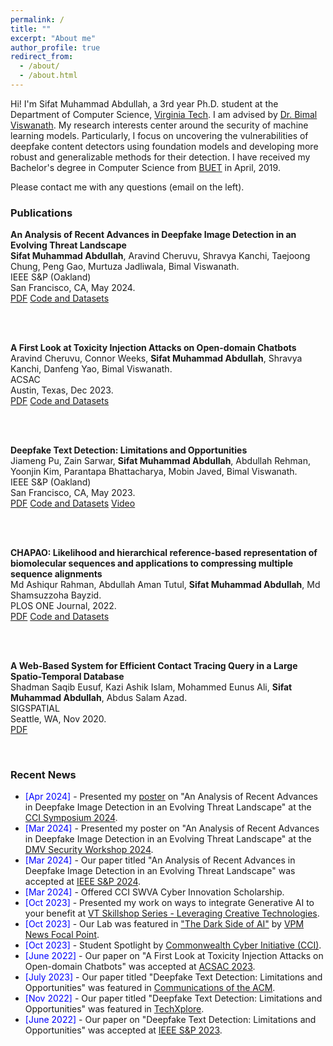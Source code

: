 ```yaml
---
permalink: /
title: ""
excerpt: "About me"
author_profile: true
redirect_from: 
  - /about/
  - /about.html
---
```

<head>
<link rel="stylesheet" href="https://cdn.jsdelivr.net/npm/bootstrap@4.3.1/dist/css/bootstrap.min.css" integrity="sha384-ggOyR0iXCbMQv3Xipma34MD+dH/1fQ784/j6cY/iJTQUOhcWr7x9JvoRxT2MZw1T" crossorigin="anonymous">
</head>


Hi! I'm Sifat Muhammad Abdullah, a 3rd year Ph.D. student at the Department of Computer Science, [Virginia Tech](https://cs.vt.edu/). I am advised by [Dr. Bimal Viswanath](https://people.cs.vt.edu/vbimal/). My research interests center around the security of machine learning models. Particularly, I focus on uncovering the vulnerabilities of deepfake content detectors using foundation models and developing more robust and generalizable methods for their detection. I have received my Bachelor's degree in Computer Science from [BUET](https://cse.buet.ac.bd/) in April, 2019. 

Please contact me with any questions (email on the left).


<div>
<h3>Publications</h3>

<b>An Analysis of Recent Advances in Deepfake Image Detection in an Evolving Threat Landscape</b>
<br><b>Sifat Muhammad Abdullah</b>, Aravind Cheruvu, Shravya Kanchi, Taejoong Chung, Peng Gao, Murtuza Jadliwala, Bimal Viswanath.
<br>IEEE S&P (Oakland) 
<br>San Francisco, CA, May 2024.
<br>
<a href="https://arxiv.org/abs/2404.16212" class="btn-sm btn-success text-decoration-none">PDF</a>
<a href="https://github.com/secml-lab-vt/EvolvingThreat-DeepfakeImageDetect" class="btn-sm btn-danger text-decoration-none">Code and Datasets</a>

<br>
<br>

<b>A First Look at Toxicity Injection Attacks on Open-domain Chatbots</b> 
<br>Aravind Cheruvu, Connor Weeks, <b>Sifat Muhammad Abdullah</b>, Shravya Kanchi, Danfeng Yao, Bimal Viswanath.
<br>ACSAC
<br>Austin, Texas, Dec 2023.
<br>
<a href="https://dl.acm.org/doi/pdf/10.1145/3627106.3627122" class="btn-sm btn-success text-decoration-none">PDF</a>
<a href="https://github.com/secml-lab-vt/Chatbot-Toxicity-Injection" class="btn-sm btn-danger text-decoration-none">Code and Datasets</a>

<br>
<br>

<b>Deepfake Text Detection: Limitations and Opportunities</b>
<br>Jiameng Pu, Zain Sarwar, <b>Sifat Muhammad Abdullah</b>, Abdullah Rehman, Yoonjin Kim, Parantapa Bhattacharya, Mobin Javed, Bimal Viswanath.
<br>IEEE S&P (Oakland) 
<br>San Francisco, CA, May 2023.
<br>
<a href="https://arxiv.org/abs/2210.09421" class="btn-sm btn-success text-decoration-none">PDF</a>
<a href="https://github.com/jmpu/DeepfakeTextDetection" class="btn-sm btn-danger text-decoration-none">Code and Datasets</a>
<a href="https://www.youtube.com/watch?v=UEjWBVc85tc" class="btn-sm btn-primary text-decoration-none">Video</a>

<br>
<br>

<b>CHAPAO: Likelihood and hierarchical reference-based representation of biomolecular sequences and applications to compressing multiple sequence alignments</b> 
<br>Md Ashiqur Rahman, Abdullah Aman Tutul, <b>Sifat Muhammad Abdullah</b>, Md Shamsuzzoha Bayzid.
<br>PLOS ONE Journal, 2022.
<br>
<a href="https://journals.plos.org/plosone/article?id=10.1371/journal.pone.0265360" class="btn-sm btn-success text-decoration-none">PDF</a> 
<a href="https://github.com/ashiq24/CHAPAO" class="btn-sm btn-danger text-decoration-none">Code and Datasets</a>

<br>
<br>

<b>A Web-Based System for Efficient Contact Tracing Query in a Large Spatio-Temporal Database</b>
<br>Shadman Saqib Eusuf, Kazi Ashik Islam, Mohammed Eunus Ali, <b>Sifat Muhammad Abdullah</b>, Abdus Salam Azad.
<br>SIGSPATIAL
<br>Seattle, WA, Nov 2020.
<br>
<a href="https://dl.acm.org/doi/10.1145/3397536.3422350" class="btn-sm btn-success text-decoration-none">PDF</a>

</div>

<br>

<div>
<h3>Recent News</h3>
<ul>
  <li><span style="color:Blue"> [Apr 2024] </span> - Presented my <a href="https://docs.google.com/presentation/d/1nSr1KnLya0VWi6gCRTsQ4NJC74etvnxM/edit?usp=sharing&ouid=109278097396550105742&rtpof=true&sd=true">poster</a> on "An Analysis of Recent Advances in Deepfake Image Detection in an Evolving Threat Landscape" at the <a href="https://cyberinitiative.org/events-programs/2024/cci-symposium-2024.html">CCI Symposium 2024</a>.</li>
  <li><span style="color:Blue"> [Mar 2024] </span> - Presented my poster on "An Analysis of Recent Advances in Deepfake Image Detection in an Evolving Threat Landscape" at the <a href="https://dmv-sec-workshop.github.io/">DMV Security Workshop 2024</a>.</li>
  <li><span style="color:Blue"> [Mar 2024] </span> - Our paper titled "An Analysis of Recent Advances in Deepfake Image Detection in an Evolving Threat Landscape" was accepted at <a href="https://sp2024.ieee-security.org/">IEEE S&P 2024</a>.</li>
  <li><span style="color:Blue"> [Mar 2024] </span> - Offered CCI SWVA Cyber Innovation Scholarship.</li>
  <li><span style="color:Blue"> [Oct 2023] </span> - Presented my work on ways to integrate Generative AI to your benefit at <a href="https://vt.joinhandshake.com/stu/events/1378245">VT Skillshop Series - Leveraging Creative Technologies</a>.</li>
  <li><span style="color:Blue"> [Oct 2023] </span> - Our Lab was featured in <a href="https://www.vpm.org/2023-10-19/the-dark-side-of-ai">"The Dark Side of AI"</a> by <a href="https://www.vpm.org/">VPM News Focal Point</a>.</li>
  <li><span style="color:Blue"> [Oct 2023] </span> - Student Spotlight by <a href="https://www.linkedin.com/posts/commonwealth-cyber-initiative-southwest-virginia_deepfake-misinformation-cybersecurityawarenessmonth-activity-7116176081182707712-QyEw/?utm_source=share&utm_medium=member_android">Commonwealth Cyber Initiative (CCI)</a>.</li>
  <li><span style="color:Blue"> [June 2022] </span> - Our paper on "A First Look at Toxicity Injection Attacks on Open-domain Chatbots" was accepted at <a href="https://www.acsac.org/2023/program/papers/">ACSAC 2023</a>.</li>
  <li><span style="color:Blue"> [July 2023] </span> - Our paper titled "Deepfake Text Detection: Limitations and Opportunities" was featured in <a href="https://cacm.acm.org/magazines/2023/7/274036-the-rise-of-the-chatbots/fulltext">Communications of the ACM</a>.</li>
  <li><span style="color:Blue"> [Nov 2022] </span> - Our paper titled "Deepfake Text Detection: Limitations and Opportunities" was featured in <a href="https://techxplore.com/news/2022-11-strengths-limitations-approaches-deepfake-text.html">TechXplore</a>.</li>
  <li><span style="color:Blue"> [June 2022] </span> - Our paper on "Deepfake Text Detection: Limitations and Opportunities" was accepted at <a href="https://sp2023.ieee-security.org/">IEEE S&P 2023</a>.</li>
</ul>

</div>


